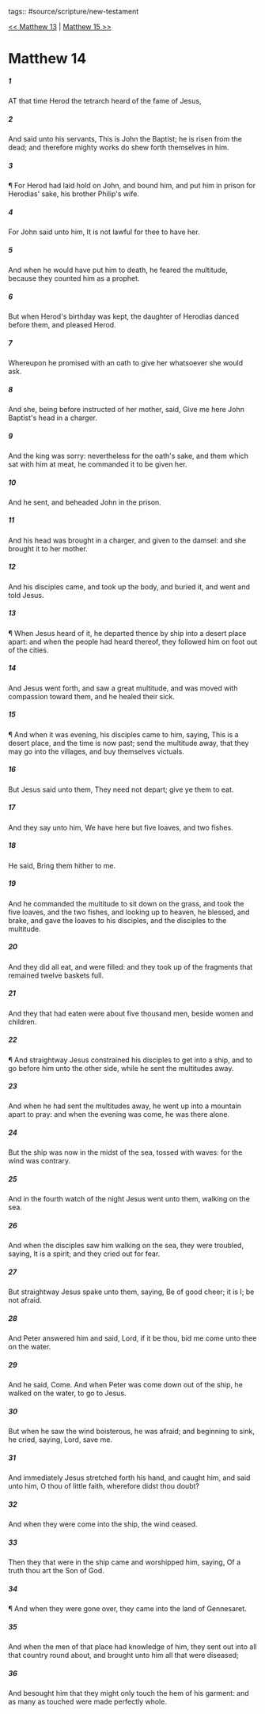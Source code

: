 tags:: #source/scripture/new-testament

[<< Matthew 13](/New_Testament/01_Matthew/Matthew_13.md) | [Matthew 15 >>](/New_Testament/01_Matthew/Matthew_15.md)

# Matthew 14

##### 1

AT that time Herod the tetrarch heard of the fame of Jesus,

##### 2

And said unto his servants, This is John the Baptist; he is risen from the dead; and therefore mighty works do shew forth themselves in him.

##### 3

¶ For Herod had laid hold on John, and bound him, and put him in prison for Herodias' sake, his brother Philip's wife.

##### 4

For John said unto him, It is not lawful for thee to have her.

##### 5

And when he would have put him to death, he feared the multitude, because they counted him as a prophet.

##### 6

But when Herod's birthday was kept, the daughter of Herodias danced before them, and pleased Herod.

##### 7

Whereupon he promised with an oath to give her whatsoever she would ask.

##### 8

And she, being before instructed of her mother, said, Give me here John Baptist's head in a charger.

##### 9

And the king was sorry: nevertheless for the oath's sake, and them which sat with him at meat, he commanded it to be given her.

##### 10

And he sent, and beheaded John in the prison.

##### 11

And his head was brought in a charger, and given to the damsel: and she brought it to her mother.

##### 12

And his disciples came, and took up the body, and buried it, and went and told Jesus.

##### 13

¶ When Jesus heard of it, he departed thence by ship into a desert place apart: and when the people had heard thereof, they followed him on foot out of the cities.

##### 14

And Jesus went forth, and saw a great multitude, and was moved with compassion toward them, and he healed their sick.

##### 15

¶ And when it was evening, his disciples came to him, saying, This is a desert place, and the time is now past; send the multitude away, that they may go into the villages, and buy themselves victuals.

##### 16

But Jesus said unto them, They need not depart; give ye them to eat.

##### 17

And they say unto him, We have here but five loaves, and two fishes.

##### 18

He said, Bring them hither to me.

##### 19

And he commanded the multitude to sit down on the grass, and took the five loaves, and the two fishes, and looking up to heaven, he blessed, and brake, and gave the loaves to his disciples, and the disciples to the multitude.

##### 20

And they did all eat, and were filled: and they took up of the fragments that remained twelve baskets full.

##### 21

And they that had eaten were about five thousand men, beside women and children.

##### 22

¶ And straightway Jesus constrained his disciples to get into a ship, and to go before him unto the other side, while he sent the multitudes away.

##### 23

And when he had sent the multitudes away, he went up into a mountain apart to pray: and when the evening was come, he was there alone.

##### 24

But the ship was now in the midst of the sea, tossed with waves: for the wind was contrary.

##### 25

And in the fourth watch of the night Jesus went unto them, walking on the sea.

##### 26

And when the disciples saw him walking on the sea, they were troubled, saying, It is a spirit; and they cried out for fear.

##### 27

But straightway Jesus spake unto them, saying, Be of good cheer; it is I; be not afraid.

##### 28

And Peter answered him and said, Lord, if it be thou, bid me come unto thee on the water.

##### 29

And he said, Come. And when Peter was come down out of the ship, he walked on the water, to go to Jesus.

##### 30

But when he saw the wind boisterous, he was afraid; and beginning to sink, he cried, saying, Lord, save me.

##### 31

And immediately Jesus stretched forth his hand, and caught him, and said unto him, O thou of little faith, wherefore didst thou doubt?

##### 32

And when they were come into the ship, the wind ceased.

##### 33

Then they that were in the ship came and worshipped him, saying, Of a truth thou art the Son of God.

##### 34

¶ And when they were gone over, they came into the land of Gennesaret.

##### 35

And when the men of that place had knowledge of him, they sent out into all that country round about, and brought unto him all that were diseased;

##### 36

And besought him that they might only touch the hem of his garment: and as many as touched were made perfectly whole.
